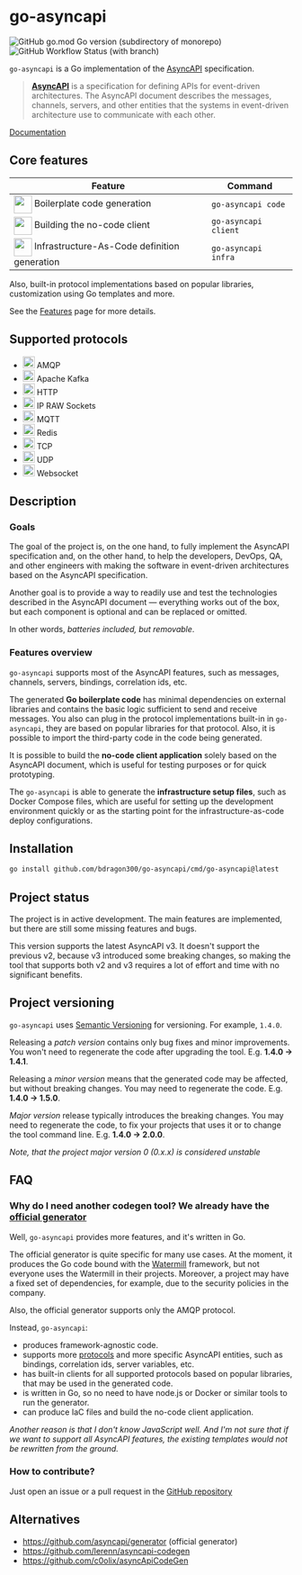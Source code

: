 # go-asyncapi

![GitHub go.mod Go version (subdirectory of monorepo)](https://img.shields.io/github/go-mod/go-version/bdragon300/go-asyncapi)
![GitHub Workflow Status (with branch)](https://img.shields.io/github/actions/workflow/status/bdragon300/go-asyncapi/go-test.yml?branch=master)

`go-asyncapi` is a Go implementation of the [AsyncAPI](https://www.asyncapi.com/) specification.

> **[AsyncAPI](https://www.asyncapi.com/)** is a specification for defining APIs for event-driven architectures. The
> AsyncAPI document describes the messages, channels, servers, and other entities that the systems in event-driven
> architecture use to communicate with each other.

[Documentation](https://bdragon300.github.io/go-asyncapi/)

## Core features

| Feature                                                                                                                                                              | Command              |
|----------------------------------------------------------------------------------------------------------------------------------------------------------------------|----------------------|
| <img src="https://bdragon300.github.io/go-asyncapi/images/go-logo.svg" style="height: 2em; vertical-align: middle"> Boilerplate code generation                      | `go-asyncapi code`   |
| <img src="https://bdragon300.github.io/go-asyncapi/images/terminal-icon.svg" style="height: 2em; vertical-align: middle"> Building the no-code client                | `go-asyncapi client` |
| <img src="https://bdragon300.github.io/go-asyncapi/images/docker-file.svg" style="height: 2em; vertical-align: middle"> Infrastructure-As-Code definition generation | `go-asyncapi infra`  |

Also, built-in protocol implementations based on popular libraries, customization using Go templates and more.

See the [Features](https://bdragon300.github.io/go-asyncapi/docs/features) page for more details.

## Supported protocols

* <img alt="AMQP" src="https://bdragon300.github.io/go-asyncapi/images/amqp.svg" style="height: 1.5em"> AMQP
* <img alt="Apache Kafka" src="https://bdragon300.github.io/go-asyncapi/images/kafka.svg" style="height: 1.5em"> Apache Kafka
* <img alt="HTTP" src="https://bdragon300.github.io/go-asyncapi/images/http-small.png" style="height: 1.5em"> HTTP
* <img alt="IP RAW Sockets" src="https://bdragon300.github.io/go-asyncapi/images/ip.png" style="height: 1.5em"> IP RAW Sockets
* <img alt="MQTT" src="https://bdragon300.github.io/go-asyncapi/images/mqtt.svg" style="height: 1.5em"> MQTT
* <img alt="Redis" src="https://bdragon300.github.io/go-asyncapi/images/redis.svg" style="height: 1.5em"> Redis
* <img alt="TCP" src="https://bdragon300.github.io/go-asyncapi/images/tcpudp.svg" style="height: 1.5em"> TCP
* <img alt="UDP" src="https://bdragon300.github.io/go-asyncapi/images/tcpudp.svg" style="height: 1.5em"> UDP
* <img alt="Websocket" src="https://bdragon300.github.io/go-asyncapi/images/websocket.svg" style="height: 1.5em"> Websocket

## Description

### Goals

The goal of the project is, on the one hand, to fully implement the AsyncAPI specification and, on the other hand, to help
the developers, DevOps, QA, and other engineers with making the software in event-driven architectures based on the 
AsyncAPI specification.

Another goal is to provide a way to readily use and test the technologies described in the AsyncAPI document — 
everything works out of the box, but each component is optional and can be replaced or omitted.

In other words, *batteries included, but removable*.

### Features overview

`go-asyncapi` supports most of the AsyncAPI features, such as messages, channels, servers, bindings, correlation ids, etc.

The generated **Go boilerplate code** has minimal dependencies on external libraries and contains the basic logic sufficient to 
send and receive messages. You also can plug in the protocol implementations built-in in `go-asyncapi`, they are based on 
popular libraries for that protocol. Also, it is possible to import the third-party code in the code being generated.

It is possible to build the **no-code client application** solely based on the AsyncAPI document, which is useful for
testing purposes or for quick prototyping.

The `go-asyncapi` is able to generate the **infrastructure setup files**, such as Docker Compose files, which are useful
for setting up the development environment quickly or as the starting point for the infrastructure-as-code deploy configurations.

## Installation

```bash
go install github.com/bdragon300/go-asyncapi/cmd/go-asyncapi@latest
```

## Project status

The project is in active development. The main features are implemented, but there are still some missing features and
bugs.

This version supports the latest AsyncAPI v3. It doesn't support the previous v2, because v3 introduced some breaking 
changes, so making the tool that supports both v2 and v3 requires a lot of effort and time with no significant benefits.

## Project versioning

`go-asyncapi` uses [Semantic Versioning](https://semver.org/) for versioning. For example, `1.4.0`.

Releasing a *patch version* contains only bug fixes and minor improvements. You won't need to regenerate the code after
upgrading the tool. E.g. **1.4.0 &rarr; 1.4.1**.

Releasing a *minor version* means that the generated code may be affected, but without breaking changes. You may need to
regenerate the code. E.g. **1.4.0 &rarr; 1.5.0**.

*Major version* release typically introduces the breaking changes. You may need to regenerate the code, to fix your
projects that uses it or to change the tool command line. E.g. **1.4.0 &rarr; 2.0.0**.

*Note, that the project major version 0 (0.x.x) is considered unstable*

## FAQ

### Why do I need another codegen tool? We already have the [official generator](https://github.com/asyncapi/generator)

Well, `go-asyncapi` provides more features, and it's written in Go.

The official generator is quite specific for many use cases. At the moment, it produces the Go code bound with the
[Watermill](https://watermill.io/) framework, but not everyone uses the Watermill in
their projects. Moreover, a project may have a fixed set of dependencies, for example,
due to the security policies in the company.

Also, the official generator supports only the AMQP protocol.

Instead, `go-asyncapi`:

* produces framework-agnostic code.
* supports more
  [protocols](https://bdragon300.github.io/go-asyncapi/docs/features#protocols) and more specific AsyncAPI entities, such as
  bindings, correlation ids, server variables, etc.
* has built-in clients for all supported protocols based on popular libraries, that may be used in the generated code.
* is written in Go, so no need to have node.js or Docker or similar tools to run the generator.
* can produce IaC files and build the no-code client application.

*Another reason is that I don't know JavaScript well. And I'm not sure that if we want to support all AsyncAPI features,
the existing templates would not be rewritten from the ground.*

### How to contribute?

Just open an issue or a pull request in the [GitHub repository](https://github.com/bdragon300/go-asyncapi)

## Alternatives

* https://github.com/asyncapi/generator (official generator)
* https://github.com/lerenn/asyncapi-codegen
* https://github.com/c0olix/asyncApiCodeGen
